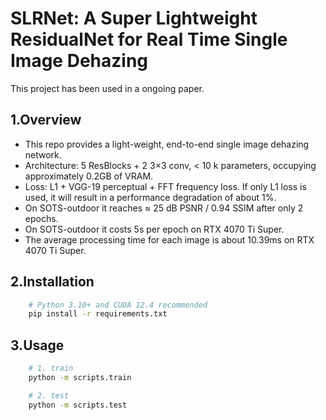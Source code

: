 # SLRNet: A Super Lightweight ResidualNet for Real Time Single Image Dehazing

This project has been used in a ongoing paper.
## 1.Overview
- This repo provides a light-weight, end-to-end single image dehazing network.
- Architecture: 5 ResBlocks + 2 3×3 conv, < 10 k parameters, occupying approximately 0.2GB of VRAM.
- Loss: L1 + VGG-19 perceptual + FFT frequency loss. If only L1 loss is used, it will result in a performance degradation of about 1%.
- On SOTS-outdoor it reaches ≈ 25 dB PSNR / 0.94 SSIM after only 2 epochs.
- On SOTS-outdoor it costs 5s per epoch on RTX 4070 Ti Super.
- The average processing time for each image is about 10.39ms on RTX 4070 Ti Super.

## 2.Installation
```bash
    # Python 3.10+ and CUDA 12.4 recommended
    pip install -r requirements.txt
```

## 3.Usage
```bash
    # 1. train
    python -m scripts.train

    # 2. test
    python -m scripts.test

```
